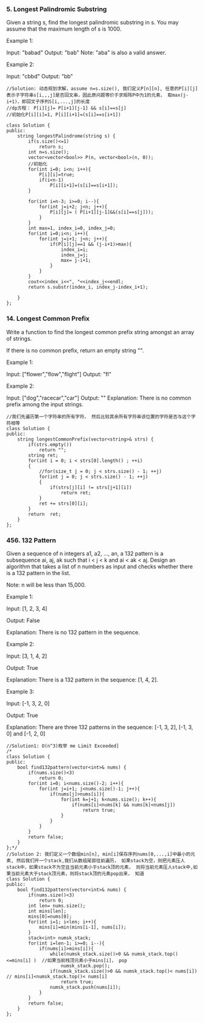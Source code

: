 ### 5. Longest Palindromic Substring
Given a string s, find the longest palindromic substring in s. You may assume that the maximum length of s is 1000.

Example 1:

Input: "babad"
Output: "bab"
Note: "aba" is also a valid answer.

Example 2:

Input: "cbbd"
Output: "bb"

```
//Solution: 动态规划求解，assume n=s.size(), 我们定义P[n][n], 任意的P[i][j]表示子字符串s[i,,,j]是否回文串，因此原问题等价于求矩阵P中为1的元素， 取max(j-i+1)，即回文子序列S[i,...,j]的长度
//dp方程： P[i][j]= P[i+1][j-1] && s[i]==s[j]
//初始化P[i][i]=1, P[i][i+1]=(s[i]==s[i+1])

class Solution {
public:
    string longestPalindrome(string s) {
        if(s.size()<=1)
            return s;
        int n=s.size();
        vector<vector<bool>> P(n, vector<bool>(n, 0));
        //初始化
        for(int i=0; i<n; i++){
            P[i][i]=true;
            if(i<n-1)
                P[i][i+1]=(s[i]==s[i+1]);
        }
        
        for(int i=n-3; i>=0; i--){
            for(int j=i+2; j<n; j++){
                P[i][j]= ( P[i+1][j-1]&&(s[i]==s[j]));
            }
        }
        int max=1, index_i=0, index_j=0;
        for(int i=0;i<n; i++){
            for(int j=i+1; j<n; j++){
                if(P[i][j]==1 && (j-i+1)>max){
                    index_i=i;
                    index_j=j;
                    max= j-i+1;
                }
            }
        }
        cout<<index_i<<", "<<index_j<<endl;
        return s.substr(index_i, index_j-index_i+1);
          
    }
};
```

### 14. Longest Common Prefix
Write a function to find the longest common prefix string amongst an array of strings.

If there is no common prefix, return an empty string "".

Example 1:

Input: ["flower","flow","flight"]
Output: "fl"

Example 2:

Input: ["dog","racecar","car"]
Output: ""
Explanation: There is no common prefix among the input strings.

```
//我们先遍历第一个字符串的所有字符， 然后比较其余所有字符串该位置的字符是否与这个字符相等
class Solution {
public:
    string longestCommonPrefix(vector<string>& strs) {
        if(strs.empty())
            return "";
        string ret;
        for(int i = 0; i < strs[0].length() ; ++i)
        {
            //for(size_t j = 0; j < strs.size() - 1; ++j)
            for(int j = 0; j < strs.size() - 1; ++j)
            {   
                if(strs[j][i] != strs[j+1][i])
                    return ret;
            }
            ret += strs[0][i];
        } 
        return  ret;
    }
};
```

### 456. 132 Pattern
 Given a sequence of n integers a1, a2, ..., an, a 132 pattern is a subsequence ai, aj, ak such that i < j < k and ai < ak < aj. Design an algorithm that takes a list of n numbers as input and checks whether there is a 132 pattern in the list.

Note: n will be less than 15,000.

Example 1:

Input: [1, 2, 3, 4]

Output: False

Explanation: There is no 132 pattern in the sequence.

Example 2:

Input: [3, 1, 4, 2]

Output: True

Explanation: There is a 132 pattern in the sequence: [1, 4, 2].

Example 3:

Input: [-1, 3, 2, 0]

Output: True

Explanation: There are three 132 patterns in the sequence: [-1, 3, 2], [-1, 3, 0] and [-1, 2, 0]

```
//Solution1: O(n^3)枚举 me Limit Exceeded]
/*
class Solution {
public:
    bool find132pattern(vector<int>& nums) {
        if(nums.size()<3)
            return 0;
        for(int i=0; i<nums.size()-2; i++){
            for(int j=i+1; j<nums.size()-1; j++){
                if(nums[j]>nums[i]){
                    for(int k=j+1; k<nums.size(); k++){
                        if(nums[i]<nums[k] && nums[k]<nums[j])
                            return true;
                    }
                }
            }
        }
        return false;
    }
};*/
//Solution 2: 我们定义一个数组min[n], min[i]保存序列nums[0,...,i]中最小的元素, 然后我们开一个stack,我们从数组尾部往前遍历， 如果stack为空，则把元素压人stack中，如果stack不为空且当前元素小于stack顶的元素， 则将当前元素压人stack中,如果当前元素大于stack顶元素，则将stack顶的元素pop出来， 知道
class Solution {
public:
    bool find132pattern(vector<int>& nums) {
        if(nums.size()<3)
            return 0;
        int len= nums.size();
        int mins[len];
        mins[0]=nums[0];
        for(int i=1; i<len; i++){
            mins[i]=min(mins[i-1], nums[i]);
        }
        stack<int> numsk_stack;
        for(int i=len-1; i>=0; i--){
            if(nums[i]>mins[i]){
                while(numsk_stack.size()>0 && numsk_stack.top()<=mins[i] )  //如果当前栈顶元素小于mins[i]， pop
                    numsk_stack.pop();
                if(numsk_stack.size()>0 && numsk_stack.top()< nums[i]) // mins[i]<numsk_stack.top()< nums[i]
                    return true;
                numsk_stack.push(nums[i]);
            }
        }
        return false;
    }
};

```
